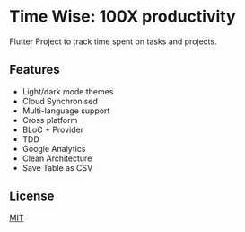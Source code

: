 
# Time Wise: 100X productivity


Flutter Project to track time spent on tasks and projects.

## Features

- Light/dark mode themes
- Cloud Synchronised 
- Multi-language support
- Cross platform
- BLoC + Provider
- TDD
- Google Analytics
- Clean Architecture
- Save Table as CSV

## License

[MIT](https://choosealicense.com/licenses/mit/)

